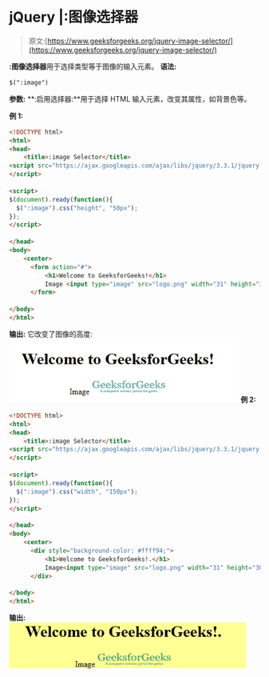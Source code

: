 # jQuery |:图像选择器

> 原文:[https://www.geeksforgeeks.org/jquery-image-selector/](https://www.geeksforgeeks.org/jquery-image-selector/)

**:图像选择器**用于选择类型等于图像的输入元素。
**语法:**

```html
$(":image")
```

**参数:**
**:启用选择器:**用于选择 HTML 输入元素，改变其属性，如背景色等。

**例 1:**

```html
<!DOCTYPE html>
<html>
<head>
    <title>:image Selector</title>
<script src="https://ajax.googleapis.com/ajax/libs/jquery/3.3.1/jquery.min.js">
</script>

<script>
$(document).ready(function(){
  $(":image").css("height", "50px");
});
</script>

</head>
<body>
    <center>
      <form action="#">
          <h1>Welcome to GeeksforGeeks!</h1> 
          Image <input type="image" src="logo.png" width="31" height="30"> 
      </form>

</body>
</html>
```

**输出:**
它改变了图像的高度:
![](img/908baed324a261160b6841f9aa4f2b4b.png)
**例 2:**

```html
<!DOCTYPE html>
<html>
<head>
    <title>:image Selector</title>
<script src="https://ajax.googleapis.com/ajax/libs/jquery/3.3.1/jquery.min.js">
</script>

<script>
$(document).ready(function(){
  $(":image").css("width", "150px");
});
</script>

</head>
<body>
    <center>
      <div style="background-color: #ffff94;">
          <h1>Welcome to GeeksforGeeks!.</h1> 
          Image<input type="image" src="logo.png" width="31" height="30"> 
      </div>

</body>
</html>
```

**输出:**
![](img/3289f37b9eef8e7d8622e7baee718e94.png)